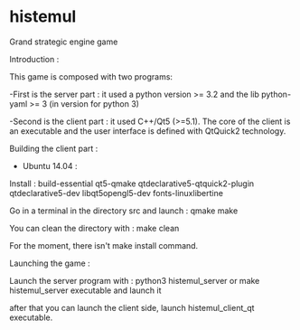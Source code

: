 histemul
========

Grand strategic engine game

Introduction : 

This game is composed with two programs:

-First is the server part : it used a python version >= 3.2 and the lib python-yaml >= 3 (in version for python 3)

-Second is the client part : it used C++/Qt5 (>=5.1). The core of the client is an executable and the user interface is defined with QtQuick2 technology.


Building the client part :

- Ubuntu 14.04 :

Install :
build-essential
qt5-qmake
qtdeclarative5-qtquick2-plugin
qtdeclarative5-dev
libqt5opengl5-dev
fonts-linuxlibertine


Go in a terminal in the directory src and launch :
qmake
make

You can clean the directory with :
make clean

For the moment, there isn't make install command.


Launching the game :


Launch the server program with :
python3 histemul_server
or
make histemul_server executable and launch it


after that you can launch the client side, launch histemul_client_qt executable. 



